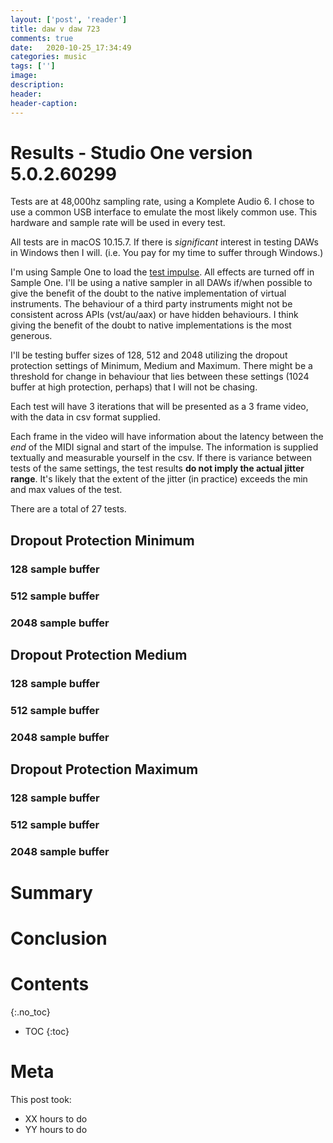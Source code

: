 ```yaml
---
layout: ['post', 'reader']
title: daw v daw 723
comments: true
date:   2020-10-25_17:34:49 
categories: music
tags: ['']
image:
description:
header:
header-caption:
---
```



<!--more-->

# Results - Studio One version 5.0.2.60299

Tests are at 48,000hz sampling rate, using a Komplete Audio 6. I chose to use a common USB interface to emulate the most likely common use. This hardware and sample rate will be used in every test.

All tests are in macOS 10.15.7. If there is _significant_ interest in testing DAWs in Windows then I will. (i.e. You pay for my time to suffer through Windows.)

I'm using Sample One to load the [test impulse](/assets/DVD72/impulse.wav). All effects are turned off in Sample One. I'll be using a native sampler in all DAWs if/when possible to give the benefit of the doubt to the native implementation of virtual instruments. The behaviour of a third party instruments might not be consistent across APIs (vst/au/aax) or have hidden behaviours. I think giving the benefit of the doubt to native implementations is the most generous.

I'll be testing buffer sizes of 128, 512 and 2048 utilizing the dropout protection settings of Minimum, Medium and Maximum. There might be a threshold for change in behaviour that lies between these settings (1024 buffer at high protection, perhaps) that I will not be chasing.

Each test will have 3 iterations that will be presented as a 3 frame video, with the data in csv format supplied.

Each frame in the video will have information about the latency between the _end_ of the MIDI signal and start of the impulse. The information is supplied textually and measurable yourself in the csv. If there is variance between tests of the same settings, the test results **do not imply the actual jitter range**. It's likely that the extent of the jitter (in practice) exceeds the min and max values of the test.

There are a total of 27 tests.

## Dropout Protection Minimum

### 128 sample buffer

### 512 sample buffer

### 2048 sample buffer

## Dropout Protection Medium

### 128 sample buffer

### 512 sample buffer

### 2048 sample buffer

## Dropout Protection Maximum

### 128 sample buffer

### 512 sample buffer

### 2048 sample buffer

# Summary

# Conclusion

# Contents
{:.no_toc}
* TOC
{:toc}

# Meta

This post took:

* XX hours to do
* YY hours to do
